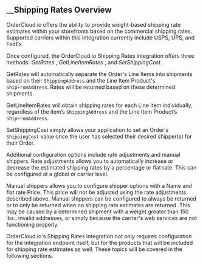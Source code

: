 

##  __Shipping Rates Overview

OrderCloud.io offers the ability to provide weight-based shipping rate
estimates within your storefronts based on the commercial shipping rates.
Supported carriers within this integration currently include USPS, UPS, and
FedEx.

Once configured, the OrderCloud.io Shipping Rates integration offers three
methods: _GetRates_ , _GetLineItemRates_ , and _SetShippingCost_.

GetRates will automatically separate the Order's Line Items into shipments
based on their `ShippingAddress` and the Line Item Product's
`ShipFromAddress`. Rates will be returned based on these determined shipments.

GetLineItemRates will obtain shipping rates for each Line Item individually,
regardless of the item’s `ShippingAddress` and the Line Item Product’s
`ShipFromAddress`.

SetShippingCost simply allows your application to set an Order's
`ShippingCost` value once the user has selected their desired shipper(s) for
their Order.

Additional configuration options include rate adjustments and manual shippers.
Rate adjustments allows you to automatically increase or decrease the
estimated shipping rates by a percentage or flat rate. This can be configured
at a global or carrier level.

Manual shippers allows you to configure shipper options with a Name and flat
rate Price. This price will not be adjusted using the rate adjustments
described above. Manual shippers can be configured to always be returned or to
only be returned when no shipping rate estimates are returned. This may be
caused by a determined shipment with a weight greater than 150 lbs., invalid
addresses, or simply because the carrier's web services are not functioning
properly.

OrderCloud.io's Shipping Rates integration not only requires configuration for
the integration endpoint itself, but for the products that will be included
for shipping rate estimates as well. These topics will be covered in the
following sections.

